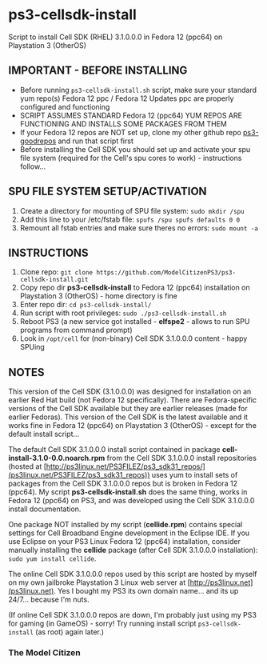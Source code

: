 # ps3-cellsdk-install

Script to install Cell SDK (RHEL) 3.1.0.0.0 in Fedora 12 (ppc64) on Playstation 3 (OtherOS)

## IMPORTANT - BEFORE INSTALLING

- Before running `ps3-cellsdk-install.sh` script, make sure your standard yum repo(s) Fedora 12 ppc / Fedora 12 Updates ppc are properly configured and functioning
- SCRIPT ASSUMES STANDARD Fedora 12 (ppc64) YUM REPOS ARE FUNCTIONING AND INSTALLS SOME PACKAGES FROM THEM
- If your Fedora 12 repos are NOT set up, clone my other github repo [ps3-goodrepos](https://github.com/ModelCitizenPS3/ps3-goodrepos) and run that script first
- Before installing the Cell SDK you should set up and activate your spu file system (required for the Cell's spu cores to work) - instructions follow...

## SPU FILE SYSTEM SETUP/ACTIVATION
1. Create a directory for mounting of SPU file system: `sudo mkdir /spu`
2. Add this line to your /etc/fstab file: `spufs /spu spufs defaults 0 0`
3. Remount all fstab entries and make sure theres no errors: `sudo mount -a`

## INSTRUCTIONS
1. Clone repo: `git clone https://github.com/ModelCitizenPS3/ps3-cellsdk-install.git`
2. Copy repo dir **ps3-cellsdk-install** to Fedora 12 (ppc64) installation on Playstation 3 (OtherOS) - home directory is fine
3. Enter repo dir: `cd ps3-cellsdk-install/`
4. Run script with root privileges: `sudo ./ps3-cellsdk-install.sh`
5. Reboot PS3 (a new service got installed - **elfspe2** - allows to run SPU programs from command prompt)
6. Look in `/opt/cell` for (non-binary) Cell SDK 3.1.0.0.0 content - happy SPUing

## NOTES
This version of the Cell SDK (3.1.0.0.0) was designed for installation on an earlier Red Hat build (not Fedora 12 specifically). There are Fedora-specific versions of the Cell SDK available but they are earlier releases (made for earlier Fedoras). This version of the Cell SDK is the latest available and it works fine in Fedora 12 (ppc64) on Playstation 3 (OtherOS) - except for the default install script...

The default Cell SDK 3.1.0.0.0 install script contained in package **cell-install-3.1.0-0.0.noarch.rpm** from the Cell SDK 3.1.0.0.0 install repositories (hosted at [http://ps3linux.net/PS3FILEZ/ps3_sdk31_repos/](ps3linux.net/PS3FILEZ/ps3_sdk31_repos)) uses yum to install sets of packages from the Cell SDK 3.1.0.0.0 repos but is broken in Fedora 12 (ppc64). My script **ps3-cellsdk-install.sh** does the same thing, works in Fedora 12 (ppc64) on PS3, and was developed using the Cell SDK 3.1.0.0.0 install documentation.

One package NOT installed by my script (**cellide.rpm**) contains special settings for Cell Broadband Engine development in the Eclipse IDE. If you use Eclipse on your PS3 Linux Fedora 12 (ppc64) installation, consider manually installing the **cellide** package (after Cell SDK 3.1.0.0.0 installation): `sudo yum install cellide`.

The online Cell SDK 3.1.0.0.0 repos used by this script are hosted by myself on my own jailbroke Playstation 3 Linux web server at [http://ps3linux.net](ps3linux.net). Yes I bought my PS3 its own domain name... and its up 24/7... because I'm nuts.

(If online Cell SDK 3.1.0.0.0 repos are down, I'm probably just using my PS3 for gaming (in GameOS) - sorry! Try running install script `ps3-cellsdk-install` (as root) again later.)

### The Model Citizen
